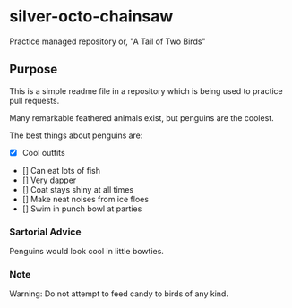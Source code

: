 # silver-octo-chainsaw
Practice managed repository
or, "A Tail of Two Birds"

## Purpose

This is a simple readme file in a repository which is being used to practice pull requests.

Many remarkable feathered animals exist, but penguins are the coolest.

The best things about penguins are:

- [x] Cool outfits
- [] Can eat lots of fish
- [] Very dapper
- [] Coat stays shiny at all times
- [] Make neat noises from ice floes
- [] Swim in punch bowl at parties

### Sartorial Advice
Penguins would look cool in little bowties.

### Note
Warning: Do not attempt to feed candy to birds of any kind.
